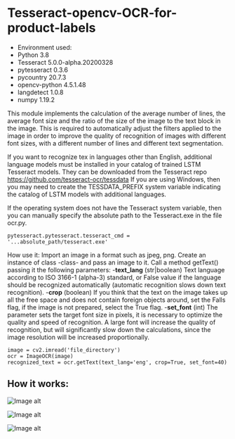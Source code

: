 # Tesseract-opencv-OCR-for-product-labels
- Environment used: 
- Python              3.8
- Tesseract           5.0.0-alpha.20200328
- pytesseract         0.3.6
- pycountry           20.7.3
- opencv-python       4.5.1.48
- langdetect          1.0.8
- numpy               1.19.2

This module implements the calculation of the average number of lines, the average font size and the ratio of the size of the image to the text block in the image. This is required to automatically adjust the filters applied to the image in order to improve the quality of recognition of images with different font sizes, with a different number of lines and different text segmentation.

If you want to recognize tex in languages other than English, additional language models must be installed in your catalog of trained LSTM Tesseract models. They can be downloaded from the Tesseract repo https://github.com/tesseract-ocr/tessdata
If you are using Windows, then you may need to create the TESSDATA_PREFIX system variable indicating the catalog of LSTM models with additional languages.

If the operating system does not have the Tesseract system variable, then you can manually specify the absolute path to the Tesseract.exe in the file ocr.py.

```
pytesseract.pytesseract.tesseract_cmd = '...absolute_path/tesseract.exe'
```
How use it:
Import an image in a format such as jpeg, png.
Create an instance of class -class- and pass an image to it.
Call a method getText() passing it the following parameters:
-**text_lang** (str|boolean) Text language according to ISO 3166-1 (alpha-3) standard, or False value if the language should be recognized automatically (automatic recognition slows down text recognition).
-**crop** (boolean)
If you think that the text on the image takes up all the free space and does not contain foreign objects around, set the Falls flag, if the image is not prepared, select the True flag.
-**set_font** (int)
The parameter sets the target font size in pixels, it is necessary to optimize the quality and speed of recognition. A large font will increase the quality of recognition, but will significantly slow down the calculations, since the image resolution will be increased proportionally.

```
image = cv2.imread('file_directory')
ocr = ImageOCR(image)
recognized_text = ocr.getText(text_lang='eng', crop=True, set_font=40)
```
#####
How it works:
---

![Image alt](https://github.com/a1xg/Tesseract-opencv-OCR-for-product-labels/blob/1a890c0a7a59aced0baadf4c1c029fb061a33b12/readme_images/preprocessing.png)

![Image alt](https://github.com/a1xg/Tesseract-opencv-OCR-for-product-labels/blob/f0ec47a84e0baebccff35c12dc67d1a6e2e41d21/readme_images/OCR.png)

![Image alt](https://github.com/a1xg/Tesseract-opencv-OCR-for-product-labels/blob/19a6fd5c9823a80d8c86b979d0230dd4f3cac006/readme_images/combine_image.png)
